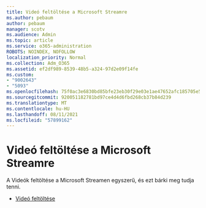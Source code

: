 ```yaml
---
title: Videó feltöltése a Microsoft Streamre
ms.author: pebaum
author: pebaum
manager: scotv
ms.audience: Admin
ms.topic: article
ms.service: o365-administration
ROBOTS: NOINDEX, NOFOLLOW
localization_priority: Normal
ms.collection: Adm_O365
ms.assetid: ef2df989-8539-48b5-a324-97d2e09f14fe
ms.custom:
- "9002643"
- "5093"
ms.openlocfilehash: 75f0ac3e6830bd85bfe23eb30f29e03e1ae47652afc185705e50341151cad4ec
ms.sourcegitcommit: 920051182781bd97ce4d4d6fbd268cb37b84d239
ms.translationtype: MT
ms.contentlocale: hu-HU
ms.lasthandoff: 08/11/2021
ms.locfileid: "57899162"
---
```

# <a name="upload-a-video-to-microsoft-stream"></a>Videó feltöltése a Microsoft Streamre

A Videók feltöltése a Microsoft Streamen egyszerű, és ezt bárki meg tudja tenni.

- [Videó feltöltése](https://docs.microsoft.com/stream/portal-upload-video)
